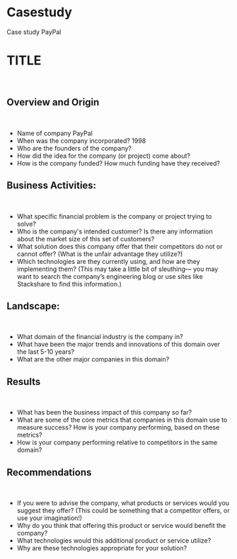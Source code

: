 # Casestudy
Case study PayPal 
# TITLE
​
## Overview and Origin
​
* Name of company
PayPal 
​
* When was the company incorporated? 1998
​
* Who are the founders of the company?
​
* How did the idea for the company (or project) come about?
​
* How is the company funded? How much funding have they received?
​
​
## Business Activities:
​
* What specific financial problem is the company or project trying to solve?
​
* Who is the company's intended customer?  Is there any information about the market size of this set of customers?
​
* What solution does this company offer that their competitors do not or cannot offer? (What is the unfair advantage they utilize?)
​
* Which technologies are they currently using, and how are they implementing them? (This may take a little bit of sleuthing–– you may want to search the company’s engineering blog or use sites like Stackshare to find this information.)
​
## Landscape:
​
* What domain of the financial industry is the company in?
​
* What have been the major trends and innovations of this domain over the last 5-10 years?
​
* What are the other major companies in this domain?
​
## Results
​
* What has been the business impact of this company so far?
​
* What are some of the core metrics that companies in this domain use to measure success? How is your company performing, based on these metrics?
​
* How is your company performing relative to competitors in the same domain?
​
## Recommendations
​
* If you were to advise the company, what products or services would you suggest they offer? (This could be something that a competitor offers, or use your imagination!)
​
* Why do you think that offering this product or service would benefit the company?
​
* What technologies would this additional product or service utilize?
​
* Why are these technologies appropriate for your solution?
